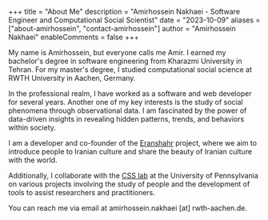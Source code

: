 +++
title = "About Me"
description = "Amirhossein Nakhaei - Software Engineer and Computational Social Scientist"
date = "2023-10-09"
aliases = ["about-amirhossein", "contact-amirhossein"]
author = "Amirhossein Nakhaei"
enableComments = false
+++

My name is Amirhossein, but everyone calls me Amir. I earned my bachelor's degree in software engineering from Kharazmi University in Tehran. For my master's degree, I studied computational social science at RWTH University in Aachen, Germany.

In the professional realm, I have worked as a software and web developer for several years. Another one of my key interests is the study of social phenomena through observational data. I am fascinated by the power of data-driven insights in revealing hidden patterns, trends, and behaviors within society.

I am a developer and co-founder of the [Eranshahr](https://www.eranshahr.com/) project, where we aim to introduce people to Iranian culture and share the beauty of Iranian culture with the world.

Additionally, I collaborate with the [CSS lab](https://css.seas.upenn.edu/) at the University of Pennsylvania on various projects involving the study of people and the development of tools to assist researchers and practitioners.

You can reach me via email at amirhossein.nakhaei [at] rwth-aachen.de.



